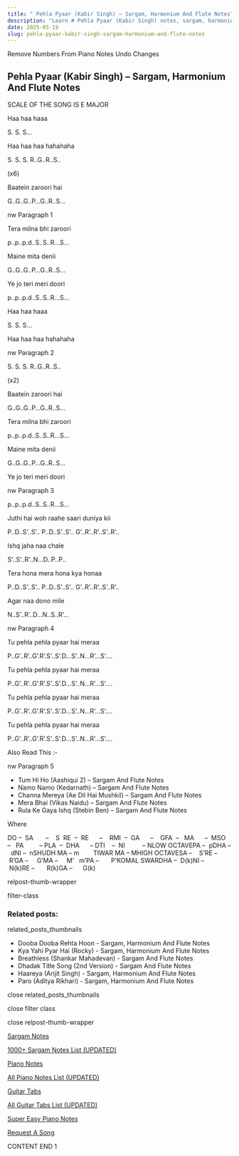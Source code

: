 ```yaml
---
title: " Pehla Pyaar (Kabir Singh) – Sargam, Harmonium And Flute Notes"
description: "Learn # Pehla Pyaar (Kabir Singh) notes, sargam, harmonium notations and flute notes. Easy step-by-step tutorial for beginners."
date: 2025-05-19
slug: pehla-pyaar-kabir-singh-sargam-harmonium-and-flute-notes
---
```


Remove Numbers From Piano Notes
Undo Changes

## Pehla Pyaar (Kabir Singh) – Sargam, Harmonium And Flute Notes

SCALE OF THE SONG IS E MAJOR

Haa haa haaa

S. S. S…

Haa haa haa hahahaha

S. S. S. R..G..R..S..

(x6)

Baatein zaroori hai

G..G..G..P…G..R..S…

nw Paragraph 1

Tera milna bhi zaroori

p..p..p.d..S..S..R…S…

Maine mita denii

G..G..G..P…G..R..S…

Ye jo teri meri doori

p..p..p.d..S..S..R…S…

Haa haa haaa

S. S. S…

Haa haa haa hahahaha

nw Paragraph 2

S. S. S. R..G..R..S..

(x2)

Baatein zaroori hai

G..G..G..P…G..R..S…

Tera milna bhi zaroori

p..p..p.d..S..S..R…S…

Maine mita denii

G..G..G..P…G..R..S…

Ye jo teri meri doori

nw Paragraph 3

p..p..p.d..S..S..R…S…

Juthi hai woh raahe saari duniya kii

P..D..S’..S’.. P..D..S’..S’.. G’..R’..R’..S’..R’..

Ishq jaha naa chale

S’..S’..R’..N…D..P..P..

Tera hona mera hona kya honaa

P..D..S’..S’.. P..D..S’..S’.. G’..R’..R’..S’..R’..

Agar naa dono mile

N..S’..R’..D…N..S..R’…

nw Paragraph 4

Tu pehla pehla pyaar hai meraa

P..G’..R’..G’.R’.S’..S’.D…S’..N…R’…S’….

Tu pehla pehla pyaar hai meraa

P..G’..R’..G’.R’.S’..S’.D…S’..N…R’…S’….

Tu pehla pehla pyaar hai meraa

P..G’..R’..G’.R’.S’..S’.D…S’..N…R’…S’….

Tu pehla pehla pyaar hai meraa

P..G’..R’..G’.R’.S’..S’.D…S’..N…R’…S’….

Also Read This :-

nw Paragraph 5

- Tum Hi Ho (Aashiqui 2) – Sargam And Flute Notes
- Namo Namo (Kedarnath) – Sargam And Flute Notes
- Channa Mereya (Ae Dil Hai Mushkil) – Sargam And Flute Notes
- Mera Bhai (Vikas Naidu) – Sargam And Flute Notes
- Rula Ke Gaya Ishq (Stebin Ben) – Sargam And Flute Notes

Where

DO –  SA       –    S  RE  –  RE      –    RMI  –  GA      –    GFA  –   MA      –  MSO  –   PA         – PLA  –  DHA      – DTI    –  NI          – NLOW OCTAVEPA –  pDHA –  dNI –  nSHUDH MA – m        TIWAR MA – MHIGH OCTAVESA –    S’RE –     R’GA –     G’MA –     M’   m’PA –       P’KOMAL SWARDHA –  D(k)NI –       N(k)RE –       R(k)GA –      G(k)

relpost-thumb-wrapper

filter-class

### Related posts:

related_posts_thumbnails

- Dooba Dooba Rehta Hoon - Sargam, Harmonium And Flute Notes
- Kya Yahi Pyar Hai (Rocky) - Sargam, Harmonium And Flute Notes
- Breathless (Shankar Mahadevan) - Sargam And Flute Notes
- Dhadak Title Song (2nd Version) - Sargam And Flute Notes
- Haareya (Arijit Singh) - Sargam, Harmonium And Flute Notes
- Paro (Aditya Rikhari) - Sargam, Harmonium And Flute Notes

close related_posts_thumbnails

close filter class

close relpost-thumb-wrapper

[Sargam Notes](/sargam-notes.html)

[1000+ Sargam Notes List (UPDATED)](/all-songs-list-sargam-notes.html)

[Piano Notes](/piano-notes.html)

[All Piano Notes List (UPDATED)](/all-songs-list-piano-notes.html)

[Guitar Tabs](/guitar-tabs.html)

[All Guitar Tabs List (UPDATED)](/all-songs-list-guitar-tabs.html)

[Super Easy Piano Notes](https://studywall.in/)

[Request A Song](/request-a-song.html)

CONTENT END 1
